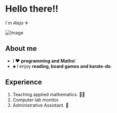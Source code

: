 # Hello there!!
I´m *Alejo* ✈



![Image](https://pruebacorreoescuelaingeduco-my.sharepoint.com/:i:/g/personal/daniel_acero_mail_escuelaing_edu_co/EeaJUHU86vxMn9GGkylCpi0BptBnjBs94BRRTko1qX5nOw?e=acSvUm)

## About me

-   I ♥️ **programming and** **Maths**!
-   ♣️ I enjoy **reading, board games and karate-do**.

## Experience

1. Teaching applied mathematics. 🧑‍🏫
2. Computer lab monitor.  
3. Administrative Assistant. 💱
